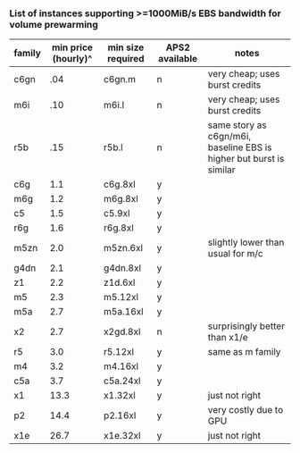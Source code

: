 ### List of instances supporting >=1000MiB/s EBS bandwidth for volume prewarming ###

| family | min price (hourly)^ | min size required | APS2 available | notes |  
|------|------|----------|---|-|  
| c6gn | .04  | c6gn.m   | n | very cheap; uses burst credits |  
| m6i  | .10  | m6i.l    | n | very cheap; uses burst credits |  
| r5b  | .15  | r5b.l    | n | same story as c6gn/m6i, baseline EBS is higher but burst is similar |  
| c6g  | 1.1  | c6g.8xl  | y | |  
| m6g  | 1.2  | m6g.8xl  | y | |  
| c5   | 1.5  | c5.9xl   | y | |  
| r6g  | 1.6  | r6g.8xl  | y | |  
| m5zn | 2.0  | m5zn.6xl | y | slightly lower than usual for m/c |  
| g4dn | 2.1  | g4dn.8xl | y | |  
| z1   | 2.2  | z1d.6xl  | y | |  
| m5   | 2.3  | m5.12xl  | y | |  
| m5a  | 2.7  | m5a.16xl | y | |  
| x2   | 2.7  | x2gd.8xl | n | surprisingly better than x1/e |  
| r5   | 3.0  | r5.12xl  | y | same as m family |  
| m4   | 3.2  | m4.16xl  | y | |  
| c5a  | 3.7  | c5a.24xl | y | |  
| x1   | 13.3 | x1.32xl  | y | just not right |  
| p2   | 14.4 | p2.16xl  | y | very costly due to GPU |
| x1e  | 26.7 | x1e.32xl | y | just not right |

